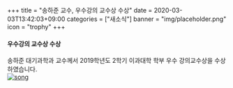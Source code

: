 +++
title = "송하준 교수, 우수강의 교수상 수상"
date = 2020-03-03T13:42:03+09:00
categories = ["새소식"]
banner = "img/placeholder.png"
icon = "trophy"
+++

<!--more-->
#### 우수강의 교수상 수상
송하준 대기과학과 교수께서 2019학년도 2학기 이과대학 학부 우수 강의교수상을 수상하였습니다.
<br>
[![song](/img/people/HajoonSong.png)](/people/HajoonSong)
